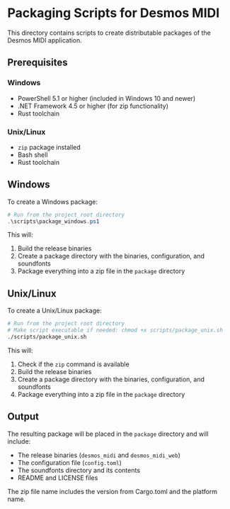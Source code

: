 # Packaging Scripts for Desmos MIDI

This directory contains scripts to create distributable packages of the Desmos MIDI application.

## Prerequisites

### Windows
- PowerShell 5.1 or higher (included in Windows 10 and newer)
- .NET Framework 4.5 or higher (for zip functionality)
- Rust toolchain

### Unix/Linux
- `zip` package installed
- Bash shell
- Rust toolchain

## Windows

To create a Windows package:

```powershell
# Run from the project root directory
.\scripts\package_windows.ps1
```

This will:
1. Build the release binaries
2. Create a package directory with the binaries, configuration, and soundfonts
3. Package everything into a zip file in the `package` directory

## Unix/Linux

To create a Unix/Linux package:

```bash
# Run from the project root directory
# Make script executable if needed: chmod +x scripts/package_unix.sh
./scripts/package_unix.sh
```

This will:
1. Check if the `zip` command is available
2. Build the release binaries
3. Create a package directory with the binaries, configuration, and soundfonts
4. Package everything into a zip file in the `package` directory

## Output

The resulting package will be placed in the `package` directory and will include:
- The release binaries (`desmos_midi` and `desmos_midi_web`)
- The configuration file (`config.toml`)
- The soundfonts directory and its contents
- README and LICENSE files

The zip file name includes the version from Cargo.toml and the platform name.